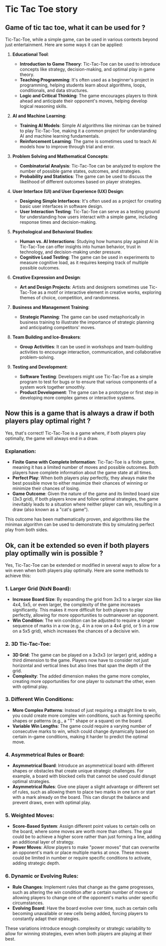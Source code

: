 # Tic Tac Toe story

## Game of tic tac toe, what it can be used for ?

Tic-Tac-Toe, while a simple game, can be used in various contexts beyond just entertainment. Here are some ways it can be applied:

1. **Educational Tool**:

    - **Introduction to Game Theory**: Tic-Tac-Toe can be used to introduce concepts like strategy, decision-making, and optimal play in game theory.
    - **Teaching Programming**: It's often used as a beginner's project in programming, helping students learn about algorithms, loops, conditionals, and data structures.
    - **Logic and Critical Thinking**: The game encourages players to think ahead and anticipate their opponent's moves, helping develop logical reasoning skills.

2. **AI and Machine Learning**:

    - **Training AI Models**: Simple AI algorithms like minimax can be trained to play Tic-Tac-Toe, making it a common project for understanding AI and machine learning fundamentals.
    - **Reinforcement Learning**: The game is sometimes used to teach AI models how to improve through trial and error.

3. **Problem Solving and Mathematical Concepts**:

    - **Combinatorial Analysis**: Tic-Tac-Toe can be analyzed to explore the number of possible game states, outcomes, and strategies.
    - **Probability and Statistics**: The game can be used to discuss the likelihood of different outcomes based on player strategies.

4. **User Interface (UI) and User Experience (UX) Design**:

    - **Designing Simple Interfaces**: It's often used as a project for creating basic user interfaces in software design.
    - **User Interaction Testing**: Tic-Tac-Toe can serve as a testing ground for understanding how users interact with a simple game, including response times and decision-making.

5. **Psychological and Behavioral Studies**:

    - **Human vs. AI Interactions**: Studying how humans play against AI in Tic-Tac-Toe can offer insights into human behavior, trust in technology, and decision-making under pressure.
    - **Cognitive Load Testing**: The game can be used in experiments to measure cognitive load, as it requires keeping track of multiple possible outcomes.

6. **Creative Expression and Design**:

    - **Art and Design Projects**: Artists and designers sometimes use Tic-Tac-Toe as a motif or interactive element in creative works, exploring themes of choice, competition, and randomness.

7. **Business and Management Training**:

    - **Strategic Planning**: The game can be used metaphorically in business training to illustrate the importance of strategic planning and anticipating competitors' moves.

8. **Team Building and Ice-Breakers**:

    - **Group Activities**: It can be used in workshops and team-building activities to encourage interaction, communication, and collaborative problem-solving.

9. **Testing and Development**:

    - **Software Testing**: Developers might use Tic-Tac-Toe as a simple program to test for bugs or to ensure that various components of a system work together smoothly.
    - **Product Development**: The game can be a prototype or first step in developing more complex games or interactive systems.

## Now this is a game that is always a draw if both players play optimal right ?

Yes, that's correct! Tic-Tac-Toe is a game where, if both players play optimally, the game will always end in a draw.

### Explanation:

-   **Finite Game with Complete Information**: Tic-Tac-Toe is a finite game, meaning it has a limited number of moves and possible outcomes. Both players have complete information about the game state at all times.
-   **Perfect Play**: When both players play perfectly, they always make the best possible move to either maximize their chances of winning or minimize their chances of losing.
-   **Game Outcome**: Given the nature of the game and its limited board size (3x3 grid), if both players know and follow optimal strategies, the game inevitably leads to a situation where neither player can win, resulting in a draw (also known as a "cat's game").

This outcome has been mathematically proven, and algorithms like the minimax algorithm can be used to demonstrate this by simulating perfect play from both sides.

## Ok, can it be extended so even if both players play optimally win is possible ?

Yes, Tic-Tac-Toe can be extended or modified in several ways to allow for a win even when both players play optimally. Here are some methods to achieve this:

### 1. **Larger Grid (NxN Board)**:

-   **Increase Board Size**: By expanding the grid from 3x3 to a larger size like 4x4, 5x5, or even larger, the complexity of the game increases significantly. This makes it more difficult for both players to play perfectly, allowing for more opportunities to outmaneuver an opponent.
-   **Win Condition**: The win condition can be adjusted to require a longer sequence of marks in a row (e.g., 4 in a row on a 4x4 grid, or 5 in a row on a 5x5 grid), which increases the chances of a decisive win.

### 2. **3D Tic-Tac-Toe**:

-   **3D Grid**: The game can be played on a 3x3x3 (or larger) grid, adding a third dimension to the game. Players now have to consider not just horizontal and vertical lines but also lines that span the depth of the grid.
-   **Complexity**: The added dimension makes the game more complex, creating more opportunities for one player to outsmart the other, even with optimal play.

### 3. **Different Win Conditions**:

-   **More Complex Patterns**: Instead of just requiring a straight line to win, you could create more complex win conditions, such as forming specific shapes or patterns (e.g., a "T" shape or a square) on the board.
-   **Variable Win Lengths**: The game could require a varying number of consecutive marks to win, which could change dynamically based on certain in-game conditions, making it harder to predict the optimal move.

### 4. **Asymmetrical Rules or Board**:

-   **Asymmetrical Board**: Introduce an asymmetrical board with different shapes or obstacles that create unique strategic challenges. For example, a board with blocked cells that cannot be used could disrupt optimal strategies.
-   **Asymmetrical Rules**: Give one player a slight advantage or different set of rules, such as allowing them to place two marks in one turn or start with a mark already on the board. This can disrupt the balance and prevent draws, even with optimal play.

### 5. **Weighted Moves**:

-   **Score-Based System**: Assign different point values to certain cells on the board, where some moves are worth more than others. The goal could be to achieve a higher score rather than just forming a line, adding an additional layer of strategy.
-   **Power Moves**: Allow players to make "power moves" that can overwrite an opponent's mark or place multiple marks at once. These moves could be limited in number or require specific conditions to activate, adding strategic depth.

### 6. **Dynamic or Evolving Rules**:

-   **Rule Changes**: Implement rules that change as the game progresses, such as altering the win condition after a certain number of moves or allowing players to change one of the opponent's marks under specific circumstances.
-   **Evolving Board**: Have the board evolve over time, such as certain cells becoming unavailable or new cells being added, forcing players to constantly adapt their strategies.

These variations introduce enough complexity or strategic variability to allow for winning strategies, even when both players are playing at their best.
